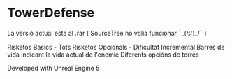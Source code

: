 # TowerDefense

La versió actual esta al .rar ( SourceTree no volia funcionar ¯\_(ツ)_/¯ )

Risketos Basics - Tots
Risketos Opcionals - 
  Dificultat Incremental 
  Barres de vida indicant la vida actual de l'enemic
  Diferents opcións de torres

Developed with Unreal Engine 5
